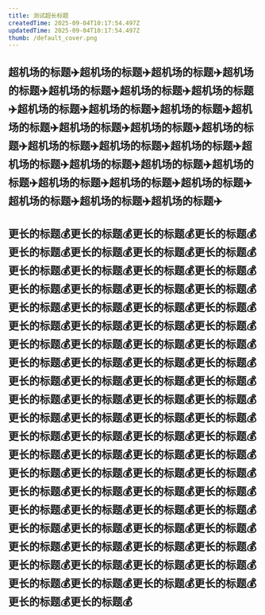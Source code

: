 ```yaml
---
title: 测试超长标题
createdTime: 2025-09-04T10:17:54.497Z
updatedTime: 2025-09-04T10:17:54.497Z
thumb: /default_cover.png
---
```


## 超机场的标题✈️超机场的标题✈️超机场的标题✈️超机场的标题✈️超机场的标题✈️超机场的标题✈️超机场的标题✈️超机场的标题✈️超机场的标题✈️超机场的标题✈️超机场的标题✈️超机场的标题✈️超机场的标题✈️超机场的标题✈️超机场的标题✈️超机场的标题✈️超机场的标题✈️超机场的标题✈️超机场的标题✈️超机场的标题✈️超机场的标题✈️超机场的标题✈️超机场的标题✈️超机场的标题✈️超机场的标题✈️超机场的标题✈️超机场的标题✈️


## 更长的标题💰更长的标题💰更长的标题💰更长的标题💰更长的标题💰更长的标题💰更长的标题💰更长的标题💰更长的标题💰更长的标题💰更长的标题💰更长的标题💰更长的标题💰更长的标题💰更长的标题💰更长的标题💰更长的标题💰更长的标题💰更长的标题💰更长的标题💰更长的标题💰更长的标题💰更长的标题💰更长的标题💰更长的标题💰更长的标题💰更长的标题💰更长的标题💰更长的标题💰更长的标题💰更长的标题💰更长的标题💰更长的标题💰更长的标题💰更长的标题💰更长的标题💰更长的标题💰更长的标题💰更长的标题💰更长的标题💰更长的标题💰更长的标题💰更长的标题💰更长的标题💰更长的标题💰更长的标题💰更长的标题💰更长的标题💰更长的标题💰更长的标题💰更长的标题💰更长的标题💰更长的标题💰更长的标题💰更长的标题💰更长的标题💰更长的标题💰更长的标题💰更长的标题💰更长的标题💰更长的标题💰更长的标题💰更长的标题💰更长的标题💰更长的标题💰更长的标题💰更长的标题💰更长的标题💰更长的标题💰更长的标题💰更长的标题💰更长的标题💰更长的标题💰更长的标题💰更长的标题💰更长的标题💰更长的标题💰更长的标题💰更长的标题💰更长的标题💰更长的标题💰更长的标题💰